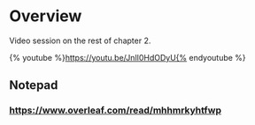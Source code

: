 # Overview
Video session on the rest of chapter 2.

{% youtube %}https://youtu.be/JnIl0HdODyU{% endyoutube %}

## Notepad
### https://www.overleaf.com/read/mhhmrkyhtfwp
